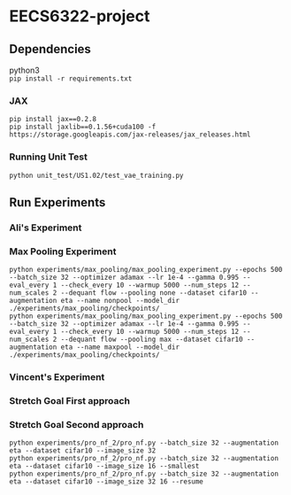 # EECS6322-project

## Dependencies
python3 </br>
`pip install -r requirements.txt`

### JAX
`pip install jax==0.2.8` </br>
`pip install jaxlib==0.1.56+cuda100 -f https://storage.googleapis.com/jax-releases/jax_releases.html`

### Running Unit Test
`python unit_test/US1.02/test_vae_training.py `

## Run Experiments

### Ali's Experiment

### Max Pooling Experiment
`python experiments/max_pooling/max_pooling_experiment.py --epochs 500 --batch_size 32 --optimizer adamax --lr 1e-4 --gamma 0.995 --eval_every 1 --check_every 10 --warmup 5000 --num_steps 12 --num_scales 2 --dequant flow --pooling none --dataset cifar10 --augmentation eta --name nonpool --model_dir ./experiments/max_pooling/checkpoints/`</br>
`python experiments/max_pooling/max_pooling_experiment.py --epochs 500 --batch_size 32 --optimizer adamax --lr 1e-4 --gamma 0.995 --eval_every 1 --check_every 10 --warmup 5000 --num_steps 12 --num_scales 2 --dequant flow --pooling max --dataset cifar10 --augmentation eta --name maxpool --model_dir ./experiments/max_pooling/checkpoints/`

### Vincent's Experiment

### Stretch Goal First approach

### Stretch Goal Second approach
`python experiments/pro_nf_2/pro_nf.py --batch_size 32 --augmentation eta --dataset cifar10 --image_size 32`</br>
`python experiments/pro_nf_2/pro_nf.py --batch_size 32 --augmentation eta --dataset cifar10 --image_size 16 --smallest`</br>
`python experiments/pro_nf_2/pro_nf.py --batch_size 32 --augmentation eta --dataset cifar10 --image_size 32 16 --resume`</br>
